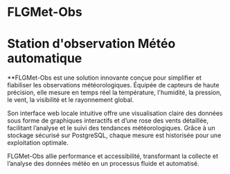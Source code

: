 # FLGMet-Obs 

# Station d'observation Météo automatique

**FLGMet-Obs est une solution innovante conçue pour simplifier et fiabiliser les observations météorologiques. Équipée de capteurs de haute précision, elle mesure en temps réel la température, l'humidité, la pression, le vent, la visibilité et le rayonnement global.

Son interface web locale intuitive offre une visualisation claire des données sous forme de graphiques interactifs et d’une rose des vents détaillée, facilitant l’analyse et le suivi des tendances météorologiques. Grâce à un stockage sécurisé sur PostgreSQL, chaque mesure est historisée pour une exploitation optimale.

FLGMet-Obs allie performance et accessibilité, transformant la collecte et l’analyse des données météo en un processus fluide et automatisé.

